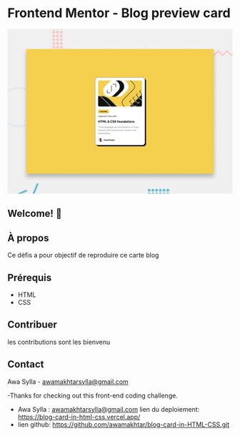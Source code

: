 # Frontend Mentor - Blog preview card

![Design preview for the Blog preview card coding challenge](./preview.jpg)

## Welcome! 👋
## À propos
 Ce défis a pour objectif de reproduire ce carte blog
 ## Prérequis
 - HTML
 - CSS
 ## Contribuer
 les contributions sont les bienvenu
 ## Contact
 Awa Sylla - awamakhtarsylla@gmail.com

-Thanks for checking out this front-end coding challenge.
 - Awa Sylla : awamakhtarsylla@gmail.com
 lien du deploiement: https://blog-card-in-html-css.vercel.app/
- lien github: https://github.com/awamakhtar/blog-card-in-HTML-CSS.git

